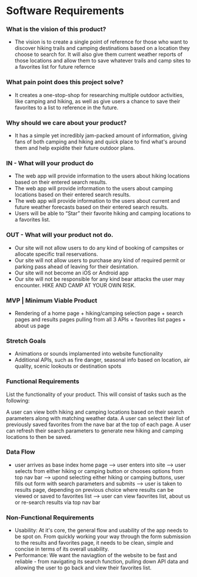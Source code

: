 # Software Requirements

### What is the vision of this product?
- The vision is to create a single point of reference for those who want to discover hiking trails and camping destinations based on a location they choose to search for. It will also give them current weather reports of those locations and allow them to save whatever trails and camp sites to a favorites list for future refernce 

### What pain point does this project solve?
- It creates a one-stop-shop for researching multiple outdoor activities, like camping and hiking, as well as give users a chance to save their favorites to a list to reference in the future.

### Why should we care about your product?
- It has a simple yet incredibly jam-packed amount of information, giving fans of both camping and hiking and quick place to find what's around them and help expidite their future outdoor plans.

### IN - What will your product do
- The web app will provide information to the users about hiking locations based on their entered search results. 
- The web app will provide information to the users about camping locations based on their entered search results.
- The web app will provide information to the users about current and future weather forecasts based on their entered search results.
- Users will be able to “Star” their favorite hiking and camping locations to a favorites list.

### OUT - What will your product not do.
- Our site will not allow users to do any kind of booking of campsites or allocate specific trail reservations.
- Our site will not allow users to purchase any kind of required permit or parking pass ahead of leaving for their desintation.
- Our site will not become an iOS or Android app
- Our site will not be responsible for any kind bear attacks the user may encounter. HIKE AND CAMP AT YOUR OWN RISK.

### MVP | Minimum Viable Product
- Rendering of a home page + hiking/camping selection page + search pages and results pages pulling from all 3 APIs + favorites list pages + about us page

### Stretch Goals
- Animations or sounds implamented into website functionality
- Additional APIs, such as fire danger, seasonal info based on location, air quality, scenic lookouts or destination spots

### Functional Requirements
List the functionality of your product. This will consist of tasks such as the following:

A user can view both hiking and camping locations based on their search parameters along with matching weather data.
A user can select their list of previously saved favorites from the nave bar at the top of each page.
A user can refresh their search parameters to generate new hiking and camping locations to then be saved.

### Data Flow
- user arrives as base index home page --> user enters into site --> user selects from either hiking or camping button or chooses options from top nav bar --> upond selecting either hiking or camping buttons, user fills out form with search parameters and submits --> user is taken to results page, depending on previous choice where results can be viewed or saved to favorites list --> user can view faovrites list, about us or re-search results via top nav bar

### Non-Functional Requirements
- Usability: At it's core, the general flow and usability of the app needs to be spot on. From quickly working your way through the form submission to the results and favorites page, it needs to be clean, simple and concise in terms of its overall usability.
- Performance: We want the naviagtion of the website to be fast and reliable - from navigating its search function, pulling down API data and allowing the user to go back and view their favorites list.

